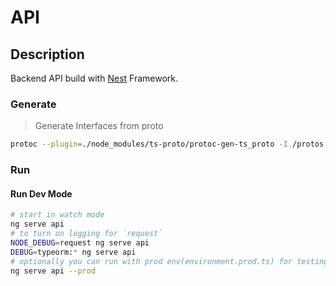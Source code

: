 # API

## Description

Backend API build with [Nest](https://github.com/nestjs/nest) Framework.

### Generate

> Generate Interfaces from proto

```bash
protoc --plugin=./node_modules/ts-proto/protoc-gen-ts_proto -I./protos  --ts_proto_out=apps/api/src/app/echo/interfaces  ./protos/echo.proto
```

### Run

#### Run Dev Mode

```bash
# start in watch mode
ng serve api
# to turn on logging for `request`
NODE_DEBUG=request ng serve api
DEBUG=typeorm:* ng serve api
# optionally you can run with prod env(environment.prod.ts) for testing! use this for testing only.
ng serve api --prod
```
